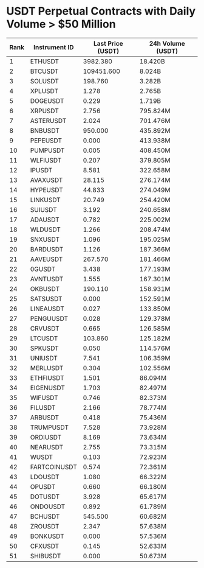 # USDT Perpetual Contracts with Daily Volume > $50 Million

| Rank | Instrument ID | Last Price (USDT) | 24h Volume (USDT) |
|------|---------------|-------------------|-------------------|
| 1 | ETHUSDT | 3982.380 | 18.420B |
| 2 | BTCUSDT | 109451.600 | 8.024B |
| 3 | SOLUSDT | 198.760 | 3.282B |
| 4 | XPLUSDT | 1.278 | 2.765B |
| 5 | DOGEUSDT | 0.229 | 1.719B |
| 6 | XRPUSDT | 2.756 | 795.824M |
| 7 | ASTERUSDT | 2.024 | 701.476M |
| 8 | BNBUSDT | 950.000 | 435.892M |
| 9 | PEPEUSDT | 0.000 | 413.938M |
| 10 | PUMPUSDT | 0.005 | 408.450M |
| 11 | WLFIUSDT | 0.207 | 379.805M |
| 12 | IPUSDT | 8.581 | 322.658M |
| 13 | AVAXUSDT | 28.115 | 276.174M |
| 14 | HYPEUSDT | 44.833 | 274.049M |
| 15 | LINKUSDT | 20.749 | 254.420M |
| 16 | SUIUSDT | 3.192 | 240.658M |
| 17 | ADAUSDT | 0.782 | 225.002M |
| 18 | WLDUSDT | 1.266 | 208.474M |
| 19 | SNXUSDT | 1.096 | 195.025M |
| 20 | BARDUSDT | 1.126 | 187.366M |
| 21 | AAVEUSDT | 267.570 | 181.466M |
| 22 | 0GUSDT | 3.438 | 177.193M |
| 23 | AVNTUSDT | 1.555 | 167.301M |
| 24 | OKBUSDT | 190.110 | 158.931M |
| 25 | SATSUSDT | 0.000 | 152.591M |
| 26 | LINEAUSDT | 0.027 | 133.850M |
| 27 | PENGUUSDT | 0.028 | 129.378M |
| 28 | CRVUSDT | 0.665 | 126.585M |
| 29 | LTCUSDT | 103.860 | 125.182M |
| 30 | SPKUSDT | 0.050 | 114.576M |
| 31 | UNIUSDT | 7.541 | 106.359M |
| 32 | MERLUSDT | 0.304 | 102.556M |
| 33 | ETHFIUSDT | 1.501 | 86.094M |
| 34 | EIGENUSDT | 1.703 | 82.497M |
| 35 | WIFUSDT | 0.746 | 82.373M |
| 36 | FILUSDT | 2.166 | 78.774M |
| 37 | ARBUSDT | 0.418 | 75.436M |
| 38 | TRUMPUSDT | 7.528 | 73.928M |
| 39 | ORDIUSDT | 8.169 | 73.634M |
| 40 | NEARUSDT | 2.755 | 73.315M |
| 41 | WUSDT | 0.103 | 72.923M |
| 42 | FARTCOINUSDT | 0.574 | 72.361M |
| 43 | LDOUSDT | 1.080 | 66.322M |
| 44 | OPUSDT | 0.660 | 66.180M |
| 45 | DOTUSDT | 3.928 | 65.617M |
| 46 | ONDOUSDT | 0.892 | 61.789M |
| 47 | BCHUSDT | 545.500 | 60.682M |
| 48 | ZROUSDT | 2.347 | 57.638M |
| 49 | BONKUSDT | 0.000 | 57.536M |
| 50 | CFXUSDT | 0.145 | 52.633M |
| 51 | SHIBUSDT | 0.000 | 50.673M |
